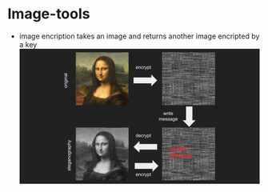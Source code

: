# Image-tools

* image encription takes an image and returns another image encripted by a key
![so](so.jpg)
